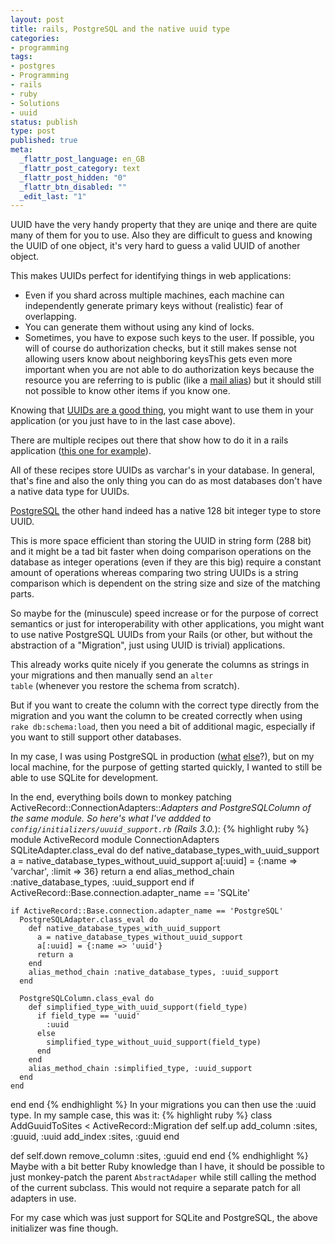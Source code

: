 ```yaml
---
layout: post
title: rails, PostgreSQL and the native uuid type
categories:
- programming
tags:
- postgres
- Programming
- rails
- ruby
- Solutions
- uuid
status: publish
type: post
published: true
meta:
  _flattr_post_language: en_GB
  _flattr_post_category: text
  _flattr_post_hidden: "0"
  _flattr_btn_disabled: ""
  _edit_last: "1"
---
```

UUID have the very handy property that they are uniqe and there are quite many of them for you to use. Also they are difficult to guess and knowing the UUID of one object, it's very hard to guess a valid UUID of another object.

This makes UUIDs perfect for identifying things in web applications:
<ul>
	<li>Even if you shard across multiple machines, each machine can independently generate primary keys without (realistic) fear of overlapping.</li>
	<li>You can generate them without using any kind of locks.</li>
	<li>Sometimes, you have to expose such keys to the user. If possible, you will of course do authorization checks, but it still makes sense not allowing users know about neighboring keysThis gets even more important when you are not able to do authorization keys because the resource you are referring to is public (like a <a href="http://tempalias.com">mail alias</a>) but it should still not possible to know other items if you know one.</li>
</ul>
Knowing that <a href="http://www.codinghorror.com/blog/2007/03/primary-keys-ids-versus-guids.html">UUIDs are a good thing</a>, you might want to use them in your application (or you just have to in the last case above).

There are multiple recipes out there that show how to do it in a rails application (<a href="http://stackoverflow.com/questions/2487837/uuids-in-rails3">this one for example</a>).

All of these recipes store UUIDs as varchar's in your database. In general, that's fine and also the only thing you can do as most databases don't have a native data type for UUIDs.

[PostgreSQL](http://www.postgresql.org) the other hand indeed has a native 128 bit integer type to store UUID.

This is more space efficient than storing the UUID in string form (288 bit) and it might be a tad bit faster when doing comparison operations on the database as integer operations (even if they are this big) require a constant amount of operations whereas comparing two string UUIDs is a string comparison which is dependent on the string size and size of the matching parts.

So maybe for the (minuscule) speed increase or for the purpose of correct semantics or just for interoperability with other applications, you might want to use native PostgreSQL UUIDs from your Rails (or other, but without the abstraction of a "Migration", just using UUID is trivial) applications.

This already works quite nicely if you generate the columns as strings in your migrations and then manually send an <code>alter table</code> (whenever you restore the schema from scratch).

But if you want to create the column with the correct type directly from the migration and you want the column to be created correctly when using <code>rake db:schema:load</code>, then you need a bit of additional magic, especially if you want to still support other databases.

In my case, I was using PostgreSQL in production (<a href="http://www.gnegg.ch/2004/06/all-time-favourite-tools/">what</a> <a href="http://www.gnegg.ch/2009/02/all-time-favourite-tools-update/">else</a>?), but on my local machine, for the purpose of getting started quickly, I wanted to still be able to use SQLite for development.

In the end, everything boils down to monkey patching ActiveRecord::ConnectionAdapters::*Adapters and PostgreSQLColumn of the same module. So here's what I've addded to <code>config/initializers/uuuid_support.rb</code> (Rails 3.0.*):
{% highlight ruby %}
module ActiveRecord
  module ConnectionAdapters
    SQLiteAdapter.class_eval do
      def native_database_types_with_uuid_support
        a = native_database_types_without_uuid_support
        a[:uuid] = {:name => 'varchar', :limit => 36}
        return a
      end
      alias_method_chain :native_database_types, :uuid_support
    end if ActiveRecord::Base.connection.adapter_name == 'SQLite'

    if ActiveRecord::Base.connection.adapter_name == 'PostgreSQL'
      PostgreSQLAdapter.class_eval do
        def native_database_types_with_uuid_support
          a = native_database_types_without_uuid_support
          a[:uuid] = {:name => 'uuid'}
          return a
        end
        alias_method_chain :native_database_types, :uuid_support
      end

      PostgreSQLColumn.class_eval do
        def simplified_type_with_uuid_support(field_type)
          if field_type == 'uuid'
            :uuid
          else
            simplified_type_without_uuid_support(field_type)
          end
        end
        alias_method_chain :simplified_type, :uuid_support
      end
    end
  end
end
{% endhighlight %}
In your migrations you can then use the :uuid type. In my sample case, this was it:
{% highlight ruby %}
class AddGuuidToSites < ActiveRecord::Migration
  def self.up
    add_column :sites, :guuid, :uuid
    add_index :sites, :guuid
  end

  def self.down
    remove_column :sites, :guuid
  end
end
{% endhighlight %}
Maybe with a bit better Ruby knowledge than I have, it should be possible to just monkey-patch the parent <code>AbstractAdaper</code> while still calling the method of the current subclass. This would not require a separate patch for all adapters in use.

For my case which was just support for SQLite and PostgreSQL, the above initializer was fine though.
